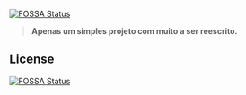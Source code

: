 [![FOSSA Status](https://app.fossa.com/api/projects/git%2Bgithub.com%2FFptbb%2FRo-Anime.svg?type=shield)](https://app.fossa.com/projects/git%2Bgithub.com%2FFptbb%2FRo-Anime?ref=badge_shield)

>**Apenas um simples projeto com muito a ser reescrito.** 

## License
[![FOSSA Status](https://app.fossa.com/api/projects/git%2Bgithub.com%2FFptbb%2FRo-Anime.svg?type=large)](https://app.fossa.com/projects/git%2Bgithub.com%2FFptbb%2FRo-Anime?ref=badge_large)